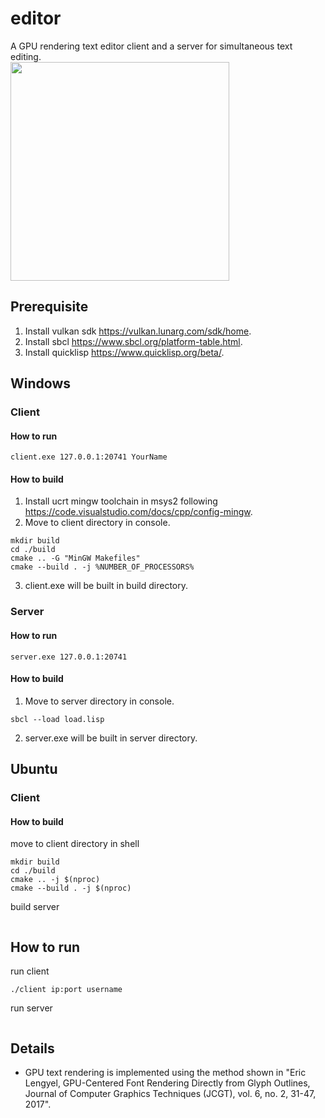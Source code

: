 # editor
A GPU rendering text editor client and a server for simultaneous text editing.\
<img src="https://github.com/chae1/editor/assets/29856486/381a0c16-9729-460f-9a82-04df2de4760d" width="350">

## Prerequisite
1. Install vulkan sdk https://vulkan.lunarg.com/sdk/home.
2. Install sbcl https://www.sbcl.org/platform-table.html.
3. Install quicklisp https://www.quicklisp.org/beta/.

## Windows
### Client
#### How to run
```
client.exe 127.0.0.1:20741 YourName
```
#### How to build
1. Install ucrt mingw toolchain in msys2 following https://code.visualstudio.com/docs/cpp/config-mingw.
2. Move to client directory in console.
```console
mkdir build
cd ./build
cmake .. -G "MinGW Makefiles"
cmake --build . -j %NUMBER_OF_PROCESSORS%
```
3. client.exe will be built in build directory.
### Server
#### How to run
```
server.exe 127.0.0.1:20741
```
#### How to build
1. Move to server directory in console.
```console
sbcl --load load.lisp
```
2. server.exe will be built in server directory.
## Ubuntu
### Client
#### How to build
move to client directory in shell
```console
mkdir build
cd ./build
cmake .. -j $(nproc)
cmake --build . -j $(nproc)
```
build server
```console
```
## How to run
run client
```console
./client ip:port username
```
run server
```console
```

## Details
* GPU text rendering is implemented using the method shown in "Eric Lengyel, GPU-Centered Font Rendering Directly from Glyph Outlines, Journal of Computer Graphics Techniques (JCGT), vol. 6, no. 2, 31-47, 2017".
  
